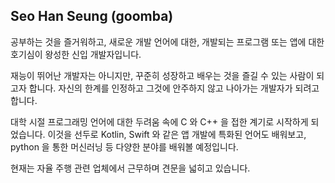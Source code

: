 ## Seo Han Seung (goomba)

공부하는 것을 즐거워하고, 새로운 개발 언어에 대한, 개발되는 프로그램 또는 앱에 대한 호기심이 왕성한 신입 개발자입니다.

재능이 뛰어난 개발자는 아니지만, 꾸준히 성장하고 배우는 것을 즐길 수 있는 사람이 되고자 합니다. 자신의 한계를 인정하고 그것에 안주하지 않고 나아가는 개발자가 되려고 합니다.

대학 시절 프로그래밍 언어에 대한 두려움 속에 C 와 C++ 을 접한 계기로 시작하게 되었습니다. 이것을 선두로 Kotlin, Swift 와 같은 앱 개발에 특화된 언어도 배워보고, python 을 통한 머신러닝 등 다양한 분야를 배워볼 예정입니다.

현재는 자율 주행 관련 업체에서 근무하며 견문을 넓히고 있습니다.